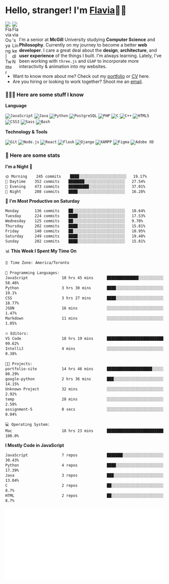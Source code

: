 <h1>Hello, stranger! I'm <a href="https://www.flaviaouyang.com/">Flavia</a>👋🏻</h1>

<a href="https://twitter.com/FlaviaOuyang">
  <img align="left" alt="Flavia Ouyang | Twitter" width="22px" src="https://raw.githubusercontent.com/peterthehan/peterthehan/master/assets/twitter.svg" />
</a>
<a href="https://www.linkedin.com/in/flavia-ouyang/">
  <img align="left" alt="Flavia's LinkedIN" width="22px" src="https://raw.githubusercontent.com/peterthehan/peterthehan/master/assets/linkedin.svg" />
</a>
<br /><br />

I'm a senior at **McGill** University studying **Computer Science** and **Philosophy**. Currently on my journey to become a better **web developer**. I care a great deal about the **design**, **architecture**, and **user experience** of the things I built. I'm always learning. Lately, I've been working with `three.js` and `GSAP` to incorporate more interactivity & animation into my websites.
  - Want to know more about me? Check out my <a href="https://flaviaouyang.github.io/portfolio-site/">portfolio</a> or <a href="https://github.com/flaviaouyang/portfolio-site/blob/master/Flavia_Ouyang_CV.pdf">CV</a> here. 
  - Are you hiring or looking to work together? Shoot me an <a href="mailto:flavia.ouyang@mail.mcgill.ca">email</a>.


<h3>👩🏻‍💻 Here are some stuff I know</h3>

**Language**

<code><img height="40" src="https://profilinator.rishav.dev/skills-assets/javascript-original.svg" alt="JavaScript" /></code>
<code><img height="40" src="https://profilinator.rishav.dev/skills-assets/java-original-wordmark.svg" alt="Java" /></code>
<code><img height="40" src="https://profilinator.rishav.dev/skills-assets/python-original.svg" alt="Python" /></code>
<code><img height="40" src="https://profilinator.rishav.dev/skills-assets/postgresql-original-wordmark.svg" alt="PostgreSQL" /></code>
<code><img height="40" src="https://profilinator.rishav.dev/skills-assets/php-original.svg" alt="PHP" /></code>
<code><img height="40" src="https://profilinator.rishav.dev/skills-assets/c-original.svg" alt="C" /></code>
<code><img height="40" src="https://profilinator.rishav.dev/skills-assets/cplusplus-original.svg" alt="C++" /></code>
<code><img height="40" src="https://profilinator.rishav.dev/skills-assets/html5-original-wordmark.svg" alt="HTML5" /></code>
<code><img height="40" src="https://profilinator.rishav.dev/skills-assets/css3-original-wordmark.svg" alt="CSS3" /></code>
<code><img height="40" src="https://profilinator.rishav.dev/skills-assets/sass-original.svg" alt="Sass" /></code>
<code><img height="40" src="https://profilinator.rishav.dev/skills-assets/gnu_bash-icon.svg" alt="Bash" /></code>

**Technology & Tools**

<code><img src="https://profilinator.rishav.dev/skills-assets/git-scm-icon.svg" alt="Git" height="40" /></code>
<code><img src="https://profilinator.rishav.dev/skills-assets/nodejs-original-wordmark.svg" alt="Node.js" height="40" /></code>
<code><img src="https://profilinator.rishav.dev/skills-assets/react-original-wordmark.svg" alt="React" height="40" /></code>
<code><img src="https://profilinator.rishav.dev/skills-assets/flask.png" alt="Flask" height="40" /></code>
<code><img src="https://profilinator.rishav.dev/skills-assets/django-original.svg" alt="Django" height="40" /></code>
<code><img src="https://profilinator.rishav.dev/skills-assets/xampp.png" alt="XAMPP" height="40" /></code>
<code><img src="https://profilinator.rishav.dev/skills-assets/figma-icon.svg" alt="Figma" height="40" /></code>
<code><img src="https://profilinator.rishav.dev/skills-assets/adobexd.png" alt="Adobe XD" height="40" /></code>


<h3>📑 Here are some stats</h3>

<!--START_SECTION:waka-->
**I'm a Night 🦉** 

```text
🌞 Morning    245 commits    ████░░░░░░░░░░░░░░░░░░░░░   19.17% 
🌆 Daytime    352 commits    ███████░░░░░░░░░░░░░░░░░░   27.54% 
🌃 Evening    473 commits    █████████░░░░░░░░░░░░░░░░   37.01% 
🌙 Night      208 commits    ████░░░░░░░░░░░░░░░░░░░░░   16.28%

```
📅 **I'm Most Productive on Saturday** 

```text
Monday       136 commits    ██░░░░░░░░░░░░░░░░░░░░░░░   10.64% 
Tuesday      224 commits    ████░░░░░░░░░░░░░░░░░░░░░   17.53% 
Wednesday    125 commits    ██░░░░░░░░░░░░░░░░░░░░░░░   9.78% 
Thursday     202 commits    ████░░░░░░░░░░░░░░░░░░░░░   15.81% 
Friday       140 commits    ██░░░░░░░░░░░░░░░░░░░░░░░   10.95% 
Saturday     249 commits    ████░░░░░░░░░░░░░░░░░░░░░   19.48% 
Sunday       202 commits    ████░░░░░░░░░░░░░░░░░░░░░   15.81%

```


📊 **This Week I Spent My Time On** 

```text
⌚︎ Time Zone: America/Toronto

💬 Programming Languages: 
JavaScript               10 hrs 45 mins      ██████████████░░░░░░░░░░░   58.46% 
Python                   3 hrs 30 mins       ████░░░░░░░░░░░░░░░░░░░░░   19.1% 
CSS                      3 hrs 27 mins       ████░░░░░░░░░░░░░░░░░░░░░   18.77% 
JSON                     16 mins             ░░░░░░░░░░░░░░░░░░░░░░░░░   1.47% 
Markdown                 11 mins             ░░░░░░░░░░░░░░░░░░░░░░░░░   1.05%

🔥 Editors: 
VS Code                  18 hrs 19 mins      █████████████████████████   99.62% 
IntelliJ                 4 mins              ░░░░░░░░░░░░░░░░░░░░░░░░░   0.38%

🐱‍💻 Projects: 
portfolio-site           14 hrs 46 mins      ████████████████████░░░░░   80.29% 
google-python            2 hrs 36 mins       ███░░░░░░░░░░░░░░░░░░░░░░   14.15% 
Unknown Project          32 mins             ░░░░░░░░░░░░░░░░░░░░░░░░░   2.92% 
temp                     28 mins             ░░░░░░░░░░░░░░░░░░░░░░░░░   2.58% 
assignment-5             0 secs              ░░░░░░░░░░░░░░░░░░░░░░░░░   0.04%

💻 Operating System: 
Mac                      18 hrs 23 mins      █████████████████████████   100.0%

```

**I Mostly Code in JavaScript** 

```text
JavaScript               7 repos             ███████░░░░░░░░░░░░░░░░░░   30.43% 
Python                   4 repos             ████░░░░░░░░░░░░░░░░░░░░░   17.39% 
Java                     3 repos             ███░░░░░░░░░░░░░░░░░░░░░░   13.04% 
C                        2 repos             ██░░░░░░░░░░░░░░░░░░░░░░░   8.7% 
HTML                     2 repos             ██░░░░░░░░░░░░░░░░░░░░░░░   8.7%

```



<!--END_SECTION:waka-->

<img src="/metrics.plugin.isocalendar.svg" width="700px">
